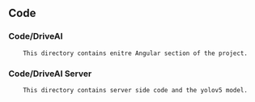 ## Code

### Code/DriveAI
        This directory contains enitre Angular section of the project.

### Code/DriveAI Server
        This directory contains server side code and the yolov5 model.
        